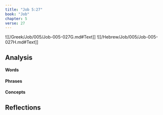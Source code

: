 ```yaml
---
title: "Job 5:27"
book: "Job"
chapter: 5
verse: 27
---
```

![[/Greek/Job/005/Job-005-027G.md#Text]]
![[/Hebrew/Job/005/Job-005-027H.md#Text]]

## Analysis

#### Words

#### Phrases

#### Concepts

## Reflections
